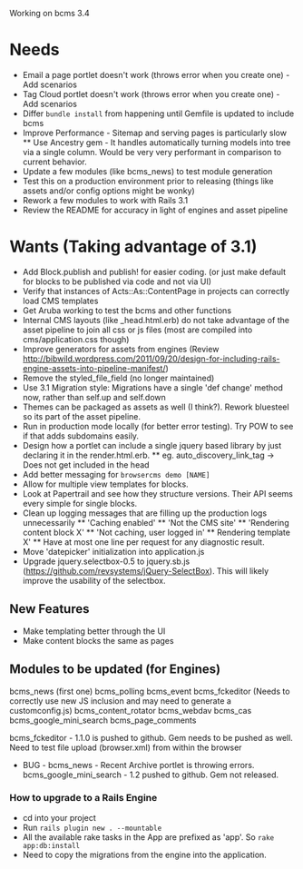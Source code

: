 Working on bcms 3.4

# Needs

* Email a page portlet doesn't work (throws error when you create one) - Add scenarios
* Tag Cloud portlet doesn't work (throws error when you create one) - Add scenarios
* Differ `bundle install` from happening until Gemfile is updated to include bcms
* Improve Performance - Sitemap and serving pages is particularly slow
** Use Ancestry gem - It handles automatically turning models into tree via a single column. Would be very very performant in comparison to current behavior.
* Update a few modules (like bcms_news) to test module generation
* Test this on a production environment prior to releasing (things like assets and/or config options might be wonky)
* Rework a few modules to work with Rails 3.1
* Review the README for accuracy in light of engines and asset pipeline

# Wants (Taking advantage of 3.1)

* Add Block.publish and publish! for easier coding. (or just make default for blocks to be published via code and not via UI)
* Verify that instances of Acts::As::ContentPage in projects can correctly load CMS templates
* Get Aruba working to test the bcms and other functions
* Internal CMS layouts (like _head.html.erb) do not take advantage of the asset pipeline to join all css or js files (most are compiled into cms/application.css though)
* Improve generators for assets from engines (Review http://bibwild.wordpress.com/2011/09/20/design-for-including-rails-engine-assets-into-pipeline-manifest/)
* Remove the styled_file_field (no longer maintained)
* Use 3.1 Migration style: Migrations have a single 'def change' method now, rather than self.up and self.down
* Themes can be packaged as assets as well (I think?). Rework bluesteel so its part of the asset pipeline.
* Run in production mode locally (for better error testing). Try POW to see if that adds subdomains easily.
* Design how a portlet can include a single jquery based library by just declaring it in the render.html.erb.
** eg. auto_discovery_link_tag -> Does not get included in the head
* Add better messaging for `browsercms demo [NAME]`
* Allow for multiple view templates for blocks.
* Look at Papertrail and see how they structure versions. Their API seems every simple for single blocks.
* Clean up logging messages that are filling up the production logs unnecessarily
** 'Caching enabled'
** 'Not the CMS site'
** 'Rendering content block X'
** 'Not caching, user logged in'
** Rendering template X'
** Have at most one line per request for any diagnostic result.
* Move 'datepicker' initialization into application.js
* Upgrade jquery.selectbox-0.5 to jquery.sb.js (https://github.com/revsystems/jQuery-SelectBox). This will likely improve the usability of the selectbox.

## New Features

* Make templating better through the UI
* Make content blocks the same as pages

## Modules to be updated (for Engines)

bcms_news (first one)
bcms_polling
bcms_event
bcms_fckeditor (Needs to correctly use new JS inclusion and may need to generate a customconfig.js)
bcms_content_rotator
bcms_webdav
bcms_cas
bcms_google_mini_search
bcms_page_comments

bcms_fckeditor  - 1.1.0 is pushed to github. Gem needs to be pushed as well. Need to test file upload (browser.xml) from within the browser
* BUG - bcms_news - Recent Archive portlet is throwing errors.
bcms_google_mini_search - 1.2 pushed to github. Gem not released.


### How to upgrade to a Rails Engine

* cd into your project
* Run `rails plugin new . --mountable`
* All the available rake tasks in the App are prefixed as 'app'. So `rake app:db:install`
* Need to copy the migrations from the engine into the application.

